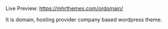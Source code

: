 Live Preview: https://mhrthemes.com/ordomain/

It is domain, hosting provider company based wordpress theme.
